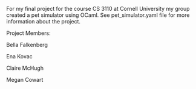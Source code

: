 For my final project for the course CS 3110 at Cornell University my group created a pet simulator using OCaml. See pet_simulator.yaml file for more information about the project.

Project Members:

Bella Falkenberg 

Ena Kovac

Claire McHugh

Megan Cowart 

